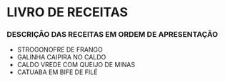 # LIVRO DE RECEITAS #

### DESCRIÇÃO DAS RECEITAS EM ORDEM  DE APRESENTAÇÃO ###

- STROGONOFRE DE FRANGO
- GALINHA CAIPIRA NO CALDO
- CALDO VREDE COM QUEIJO DE MINAS
- CATUABA EM BIFE DE FILÉ
